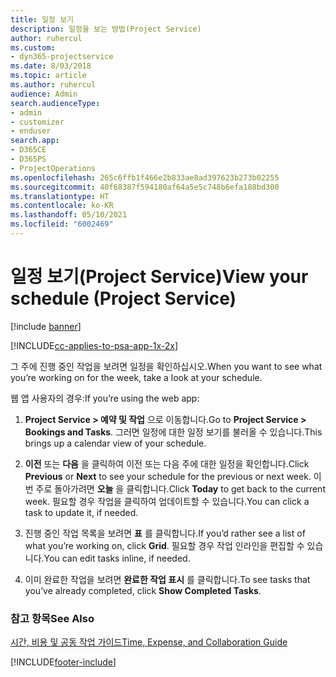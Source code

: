 ```yaml
---
title: 일정 보기
description: 일정을 보는 방법(Project Service)
author: ruhercul
ms.custom:
- dyn365-projectservice
ms.date: 8/03/2018
ms.topic: article
ms.author: ruhercul
audience: Admin
search.audienceType:
- admin
- customizer
- enduser
search.app:
- D365CE
- D365PS
- ProjectOperations
ms.openlocfilehash: 265c6ffb1f466e2b833ae8ad397623b273b02255
ms.sourcegitcommit: 40f68387f594180af64a5e5c748b6efa188bd300
ms.translationtype: HT
ms.contentlocale: ko-KR
ms.lasthandoff: 05/10/2021
ms.locfileid: "6002469"
---
```

# <a name="view-your-schedule-project-service"></a><span data-ttu-id="4a6a9-103">일정 보기(Project Service)</span><span class="sxs-lookup"><span data-stu-id="4a6a9-103">View your schedule (Project Service)</span></span>

[!include [banner](../includes/psa-now-project-operations.md)]

[!INCLUDE[cc-applies-to-psa-app-1x-2x](../includes/cc-applies-to-psa-app-1x-2x.md)]

<span data-ttu-id="4a6a9-104">그 주에 진행 중인 작업을 보려면 일정을 확인하십시오.</span><span class="sxs-lookup"><span data-stu-id="4a6a9-104">When you want to see what you’re working on for the week, take a look at your schedule.</span></span>  
  
 <span data-ttu-id="4a6a9-105">웹 앱 사용자의 경우:</span><span class="sxs-lookup"><span data-stu-id="4a6a9-105">If you’re using the web app:</span></span>  
  
1.  <span data-ttu-id="4a6a9-106">**Project Service > 예약 및 작업** 으로 이동합니다.</span><span class="sxs-lookup"><span data-stu-id="4a6a9-106">Go to **Project Service > Bookings and Tasks**.</span></span> <span data-ttu-id="4a6a9-107">그러면 일정에 대한 일정 보기를 불러올 수 있습니다.</span><span class="sxs-lookup"><span data-stu-id="4a6a9-107">This brings up a calendar view of your schedule.</span></span>  
  
2.  <span data-ttu-id="4a6a9-108">**이전** 또는 **다음** 을 클릭하여 이전 또는 다음 주에 대한 일정을 확인합니다.</span><span class="sxs-lookup"><span data-stu-id="4a6a9-108">Click **Previous** or **Next** to see your schedule for the previous or next week.</span></span> <span data-ttu-id="4a6a9-109">이번 주로 돌아가려면 **오늘** 을 클릭합니다.</span><span class="sxs-lookup"><span data-stu-id="4a6a9-109">Click **Today** to get back to the current week.</span></span> <span data-ttu-id="4a6a9-110">필요할 경우 작업을 클릭하여 업데이트할 수 있습니다.</span><span class="sxs-lookup"><span data-stu-id="4a6a9-110">You can click a task to update it, if needed.</span></span>  
  
3.  <span data-ttu-id="4a6a9-111">진행 중인 작업 목록을 보려면 **표** 를 클릭합니다.</span><span class="sxs-lookup"><span data-stu-id="4a6a9-111">If you’d rather see a list of what you’re working on, click **Grid**.</span></span> <span data-ttu-id="4a6a9-112">필요할 경우 작업 인라인을 편집할 수 있습니다.</span><span class="sxs-lookup"><span data-stu-id="4a6a9-112">You can edit tasks inline, if needed.</span></span>  
  
4.  <span data-ttu-id="4a6a9-113">이미 완료한 작업을 보려면 **완료한 작업 표시** 를 클릭합니다.</span><span class="sxs-lookup"><span data-stu-id="4a6a9-113">To see tasks that you’ve already completed, click **Show Completed Tasks**.</span></span>  
  
### <a name="see-also"></a><span data-ttu-id="4a6a9-114">참고 항목</span><span class="sxs-lookup"><span data-stu-id="4a6a9-114">See Also</span></span>  
 [<span data-ttu-id="4a6a9-115">시간, 비용 및 공동 작업 가이드</span><span class="sxs-lookup"><span data-stu-id="4a6a9-115">Time, Expense, and Collaboration Guide</span></span>](../psa/time-expense-collaboration-guide.md)


[!INCLUDE[footer-include](../includes/footer-banner.md)]